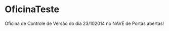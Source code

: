 OficinaTeste
============

Oficina de Controle de Versão do dia 23/102014 no NAVE de Portas abertas!
